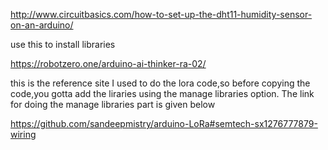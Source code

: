 http://www.circuitbasics.com/how-to-set-up-the-dht11-humidity-sensor-on-an-arduino/

use this to install libraries 



https://robotzero.one/arduino-ai-thinker-ra-02/
 
 
 this is the reference site I used to do the lora code,so before copying the code,you gotta  add the liraries using the manage libraries option.
 The link for doing the manage libraries part is given below
 
 
 https://github.com/sandeepmistry/arduino-LoRa#semtech-sx1276777879-wiring





